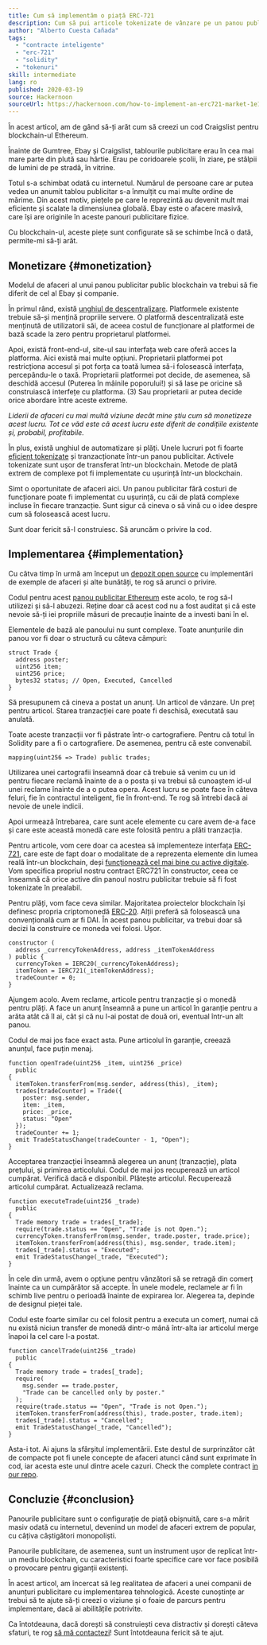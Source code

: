 ```yaml
---
title: Cum să implementăm o piață ERC-721
description: Cum să pui articole tokenizate de vânzare pe un panou publicitar descentralizat
author: "Alberto Cuesta Cañada"
tags:
  - "contracte inteligente"
  - "erc-721"
  - "solidity"
  - "tokenuri"
skill: intermediate
lang: ro
published: 2020-03-19
source: Hackernoon
sourceUrl: https://hackernoon.com/how-to-implement-an-erc721-market-1e1a32j9
---
```


În acest articol, am de gând să-ți arăt cum să creezi un cod Craigslist pentru blockchain-ul Ethereum.

Înainte de Gumtree, Ebay și Craigslist, tablourile publicitare erau în cea mai mare parte din plută sau hârtie. Erau pe coridoarele școlii, în ziare, pe stâlpii de lumini de pe stradă, în vitrine.

Totul s-a schimbat odată cu internetul. Numărul de persoane care ar putea vedea un anumit tablou publicitar s-a înmulțit cu mai multe ordine de mărime. Din acest motiv, piețele pe care le reprezintă au devenit mult mai eficiente și scalate la dimensiunea globală. Ebay este o afacere masivă, care își are originile în aceste panouri publicitare fizice.

Cu blockchain-ul, aceste piețe sunt configurate să se schimbe încă o dată, permite-mi să-ți arăt.

## Monetizare {#monetization}

Modelul de afaceri al unui panou publicitar public blockchain va trebui să fie diferit de cel al Ebay și companie.

În primul rând, există [unghiul de descentralizare](/developers/docs/web2-vs-web3/). Platformele existente trebuie să-și mențină propriile servere. O platformă descentralizată este menținută de utilizatorii săi, de aceea costul de funcționare al platformei de bază scade la zero pentru proprietarul platformei.

Apoi, există front-end-ul, site-ul sau interfața web care oferă acces la platforma. Aici există mai multe opțiuni. Proprietarii platformei pot restricționa accesul și pot forța ca toată lumea să-i folosească interfața, percepându-le o taxă. Proprietarii platformei pot decide, de asemenea, să deschidă accesul (Puterea în mâinile poporului!) și să lase pe oricine să construiască interfețe cu platforma. (3) Sau proprietarii ar putea decide orice abordare între aceste extreme.

_Liderii de afaceri cu mai multă viziune decât mine știu cum să monetizeze acest lucru. Tot ce văd este că acest lucru este diferit de condițiile existente și, probabil, profitabile._

În plus, există unghiul de automatizare și plăți. Unele lucruri pot fi foarte [eficient tokenizate](https://hackernoon.com/tokenization-of-digital-assets-g0ffk3v8s?ref=hackernoon.com) și tranzacționate într-un panou publicitar. Activele tokenizate sunt ușor de transferat într-un blockchain. Metode de plată extrem de complexe pot fi implementate cu ușurință într-un blockchain.

Simt o oportunitate de afaceri aici. Un panou publicitar fără costuri de funcționare poate fi implementat cu ușurință, cu căi de plată complexe incluse în fiecare tranzacție. Sunt sigur că cineva o să vină cu o idee despre cum să folosească acest lucru.

Sunt doar fericit să-l construiesc. Să aruncăm o privire la cod.

## Implementarea {#implementation}

Cu câtva timp în urmă am început un [depozit open source](https://github.com/HQ20/contracts?ref=hackernoon.com) cu implementări de exemple de afaceri și alte bunătăți, te rog să arunci o privire.

Codul pentru acest [panou publicitar Ethereum](https://github.com/HQ20/contracts/tree/master/contracts/classifieds?ref=hackernoon.com) este acolo, te rog să-l utilizezi și să-l abuzezi. Reține doar că acest cod nu a fost auditat și că este nevoie să-ți iei propriile măsuri de precauție înainte de a investi bani în el.

Elementele de bază ale panoului nu sunt complexe. Toate anunțurile din panou vor fi doar o structură cu câteva câmpuri:

```solidity
struct Trade {
  address poster;
  uint256 item;
  uint256 price;
  bytes32 status; // Open, Executed, Cancelled
}
```

Să presupunem că cineva a postat un anunț. Un articol de vânzare. Un preț pentru articol. Starea tranzacției care poate fi deschisă, executată sau anulată.

Toate aceste tranzacții vor fi păstrate într-o cartografiere. Pentru că totul în Solidity pare a fi o cartografiere. De asemenea, pentru că este convenabil.

```solidity
mapping(uint256 => Trade) public trades;
```

Utilizarea unei cartografii înseamnă doar că trebuie să venim cu un id pentru fiecare reclamă înainte de a o posta și va trebui să cunoaștem id-ul unei reclame înainte de a o putea opera. Acest lucru se poate face în câteva feluri, fie în contractul inteligent, fie în front-end. Te rog să întrebi dacă ai nevoie de unele indicii.

Apoi urmează întrebarea, care sunt acele elemente cu care avem de-a face și care este această monedă care este folosită pentru a plăti tranzacția.

Pentru articole, vom cere doar ca acestea să implementeze interfața [ERC-721](https://github.com/OpenZeppelin/openzeppelin-contracts/blob/master/contracts/token/ERC721/IERC721.sol?ref=hackernoon.com), care este de fapt doar o modalitate de a reprezenta elemente din lumea reală într-un blockchain, deși [funcționează cel mai bine cu active digitale](https://hackernoon.com/tokenization-of-digital-assets-g0ffk3v8s?ref=hackernoon.com). Vom specifica propriul nostru contract ERC721 în constructor, ceea ce înseamnă că orice active din panoul nostru publicitar trebuie să fi fost tokenizate în prealabil.

Pentru plăți, vom face ceva similar. Majoritatea proiectelor blockchain își definesc propria criptomonedă [ERC-20](https://github.com/OpenZeppelin/openzeppelin-contracts/blob/master/contracts/token/ERC20/ERC20.sol?ref=hackernoon.com). Alții preferă să folosească una convențională cum ar fi DAI. În acest panou publicitar, va trebui doar să decizi la construire ce moneda vei folosi. Ușor.

```solidity
constructor (
  address _currencyTokenAddress, address _itemTokenAddress
) public {
  currencyToken = IERC20(_currencyTokenAddress);
  itemToken = IERC721(_itemTokenAddress);
  tradeCounter = 0;
}
```

Ajungem acolo. Avem reclame, articole pentru tranzacție și o monedă pentru plăți. A face un anunț înseamnă a pune un articol în garanție pentru a arăta atât că îl ai, cât și că nu l-ai postat de două ori, eventual într-un alt panou.

Codul de mai jos face exact asta. Pune articolul în garanție, creează anunțul, face puțin menaj.

```solidity
function openTrade(uint256 _item, uint256 _price)
  public
{
  itemToken.transferFrom(msg.sender, address(this), _item);
  trades[tradeCounter] = Trade({
    poster: msg.sender,
    item: _item,
    price: _price,
    status: "Open"
  });
  tradeCounter += 1;
  emit TradeStatusChange(tradeCounter - 1, "Open");
}
```

Acceptarea tranzacției înseamnă alegerea un anunț (tranzacție), plata prețului, și primirea articolului. Codul de mai jos recuperează un articol cumpărat. Verifică dacă e disponibil. Plătește articolul. Recuperează articolul cumpărat. Actualizează reclama.

```solidity
function executeTrade(uint256 _trade)
  public
{
  Trade memory trade = trades[_trade];
  require(trade.status == "Open", "Trade is not Open.");
  currencyToken.transferFrom(msg.sender, trade.poster, trade.price);
  itemToken.transferFrom(address(this), msg.sender, trade.item);
  trades[_trade].status = "Executed";
  emit TradeStatusChange(_trade, "Executed");
}
```

În cele din urmă, avem o opțiune pentru vânzători să se retragă din comerț înainte ca un cumpărător să accepte. În unele modele, reclamele ar fi în schimb live pentru o perioadă înainte de expirarea lor. Alegerea ta, depinde de designul pieței tale.

Codul este foarte similar cu cel folosit pentru a executa un comerț, numai că nu există niciun transfer de monedă dintr-o mână într-alta iar articolul merge înapoi la cel care l-a postat.

```solidity
function cancelTrade(uint256 _trade)
  public
{
  Trade memory trade = trades[_trade];
  require(
    msg.sender == trade.poster,
    "Trade can be cancelled only by poster."
  );
  require(trade.status == "Open", "Trade is not Open.");
  itemToken.transferFrom(address(this), trade.poster, trade.item);
  trades[_trade].status = "Cancelled";
  emit TradeStatusChange(_trade, "Cancelled");
}
```

Asta-i tot. Ai ajuns la sfârșitul implementării. Este destul de surprinzător cât de compacte pot fi unele concepte de afaceri atunci când sunt exprimate în cod, iar acesta este unul dintre acele cazuri. Check the complete contract [in our repo](https://github.com/HQ20/contracts/blob/master/contracts/classifieds/Classifieds.sol).

## Concluzie {#conclusion}

Panourile publicitare sunt o configurație de piață obișnuită, care s-a mărit masiv odată cu internetul, devenind un model de afaceri extrem de popular, cu câțiva câștigători monopoliști.

Panourile publicitare, de asemenea, sunt un instrument ușor de replicat într-un mediu blockchain, cu caracteristici foarte specifice care vor face posibilă o provocare pentru giganții existenți.

În acest articol, am încercat să leg realitatea de afaceri a unei companii de anunțuri publicitare cu implementarea tehnologică. Aceste cunoștințe ar trebui să te ajute să-ți creezi o viziune și o foaie de parcurs pentru implementare, dacă ai abilitățile potrivite.

Ca întotdeauna, dacă dorești să construiești ceva distractiv și dorești câteva sfaturi, te rog [să mă contactezi](https://albertocuesta.es/)! Sunt întotdeauna fericit să te ajut.
